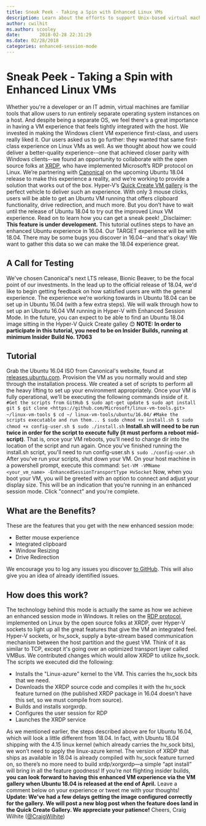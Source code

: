 ```yaml
---
title: Sneak Peek - Taking a Spin with Enhanced Linux VMs
description: Learn about the efforts to support Unix-based virtual machines on a computer running the Windows operating system.
author: cwilhit
ms.author: scooley
date:       2018-02-28 22:31:29
ms.date: 02/28/2018
categories: enhanced-session-mode
---
```

# Sneak Peek - Taking a Spin with Enhanced Linux VMs

Whether you're a developer or an IT admin, virtual machines are familiar tools that allow users to run entirely separate operating system instances on a host. And despite being a separate OS, we feel there's a great importance in having a VM experience that feels tightly integrated with the host. We invested in making the Windows client VM experience first-class, and users really liked it. Our users asked us to go further: they wanted that same first-class experience on Linux VMs as well. As we thought about how we could deliver a better-quality experience--one that achieved closer parity with Windows clients--we found an opportunity to collaborate with the open source folks at [XRDP](https://github.com/neutrinolabs/xrdp), who have implemented Microsoft’s RDP protocol on Linux. We’re partnering with [Canonical](https://www.canonical.com/) on the upcoming Ubuntu 18.04 release to make this experience a reality, and we’re working to provide a solution that works out of the box. Hyper-V’s [Quick Create VM gallery](https://blogs.technet.microsoft.com/virtualization/2017/07/26/hyper-v-virtual-machine-gallery-and-networking-improvements/) is the perfect vehicle to deliver such an experience. With only 3 mouse clicks, users will be able to get an Ubuntu VM running that offers clipboard functionality, drive redirection, and much more. But you don’t have to wait until the release of Ubuntu 18.04 to try out the improved Linux VM experience. Read on to learn how you can get a sneak peek! _Disclaimer: **This feature is under development.** This tutorial outlines steps to have an enhanced Ubuntu experience in 16.04. Our TARGET experience will be with 18.04. There may be some bugs you discover in 16.04--and that's okay! We want to gather this data so we can make the 18.04 experience great. <!--_[![](https://msdnshared.blob.core.windows.net/media/2018/02/copy-paste.gif)](https://msdnshared.blob.core.windows.net/media/2018/02/copy-paste.gif)-->

## **A Call for Testing**

We've chosen Canonical's next LTS release, Bionic Beaver, to be the focal point of our investments. In the lead up to the official release of 18.04, we'd like to begin getting feedback on how satisfied users are with the general experience. The experience we’re working towards in Ubuntu 18.04 can be set up in Ubuntu 16.04 (with a few extra steps). We will walk through how to set up an Ubuntu 16.04 VM running in Hyper-V with Enhanced Session Mode. In the future, you can expect to be able to find an Ubuntu 18.04 image sitting in the Hyper-V Quick Create galley 😊 **NOTE: In order to participate in this tutorial, you need to be on Insider Builds, running at minimum Insider Build No. 17063**

## **Tutorial**

Grab the Ubuntu 16.04 ISO from Canonical's website, found at [releases.ubuntu.com](http://releases.ubuntu.com/16.04.3/ubuntu-16.04.3-desktop-amd64.iso). Provision the VM as you normally would and step through the installation process. We created a set of scripts to perform all the heavy lifting to set up your environment appropriately. Once your VM is fully operational, we'll be executing the following commands inside of it. `#Get the scripts from GitHub $ sudo apt-get update $ sudo apt install git $ git clone <https://github.com/Microsoft/linux-vm-tools.git> ~/linux-vm-tools $ cd ~/ linux-vm-tools/ubuntu/16.04/` `#Make the scripts executable and run them... $ sudo chmod +x install.sh $ sudo chmod +x config-user.sh $ sudo ./install.sh` **Install.sh will need to be run twice in order for the script to execute fully (it must perform a reboot mid-script)**. That is, once your VM reboots, you'll need to change dir into the location of the script and run again. Once you've finished running the install.sh script, you'll need to run config-user.sh `$ sudo ./config-user.sh` After you've run your scripts, shut down your VM. On your host machine in a powershell prompt, execute this command: `Set-VM -VMName <your_vm_name> -EnhancedSessionTransportType HvSocket` Now, when you boot your VM, you will be greeted with an option to connect and adjust your display size. This will be an indication that you're running in an enhanced session mode. Click "connect" and you're complete. <!--[![](https://msdnshared.blob.core.windows.net/media/2018/02/enhancedmode.png)](https://msdnshared.blob.core.windows.net/media/2018/02/enhancedmode.png)-->

## What are the Benefits?

These are the features that you get with the new enhanced session mode: 

  * Better mouse experience
  * Integrated clipboard
  * Window Resizing
  * Drive Redirection

We encourage you to log any issues you discover [to GitHub](https://github.com/jterry75/xrdp-init/issues). This will also give you an idea of already identified issues. 

## How does this work?

The technology behind this mode is actually the same as how we achieve an enhanced session mode in Windows. It relies on the [RDP protocol](https://msdn.microsoft.com/library/aa383015\(v=vs.85\).aspx), implemented on Linux by the open source folks at XRDP, over Hyper-V sockets to light up all the great features that give the VM an integrated feel. Hyper-V sockets, or hv_sock, supply a byte-stream based communication mechanism between the host partition and the guest VM. Think of it as similar to TCP, except it's going over an optimized transport layer called VMBus. We contributed changes which would allow XRDP to utilize hv_sock. The scripts we executed did the following: 

  * Installs the "Linux-azure" kernel to the VM. This carries the hv_sock bits that we need.
  * Downloads the XRDP source code and compiles it with the hv_sock feature turned on (the published XRDP package in 16.04 doesn't have this set, so we must compile from source).
  * Builds and installs xorgxrdp.
  * Configures the user session for RDP
  * Launches the XRDP service

As we mentioned earlier, the steps described above are for Ubuntu 16.04, which will look a little different from 18.04. In fact, with Ubuntu 18.04 shipping with the 4.15 linux kernel (which already carries the hv_sock bits), we won’t need to apply the linux-azure kernel. The version of XRDP that ships as available in 18.04 is already compiled with hv_sock feature turned on, so there’s no more need to build xrdp/xorgxrdp—a simple “apt install” will bring in all the feature goodness! If you’re not flighting insider builds, **you can look forward to having this enhanced VM experience via the VM gallery when Ubuntu 18.04 is released at the end of April.** Leave a comment below on your experience or tweet me with your thoughts! ****Update: We've had a few delays getting the image configured correctly for the gallery. We will post a new blog post when the feature does land in the Quick Create Gallery. We appreciate your patience!**** Cheers, Craig Wilhite ([@CraigWilhite](https://twitter.com/CraigWilhite))
